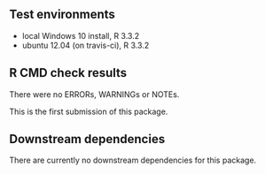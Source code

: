 ## Test environments
* local Windows 10 install, R 3.3.2
* ubuntu 12.04 (on travis-ci), R 3.3.2

## R CMD check results
There were no ERRORs, WARNINGs or NOTEs.

This is the first submission of this package.

## Downstream dependencies
There are currently no downstream dependencies for this package.
